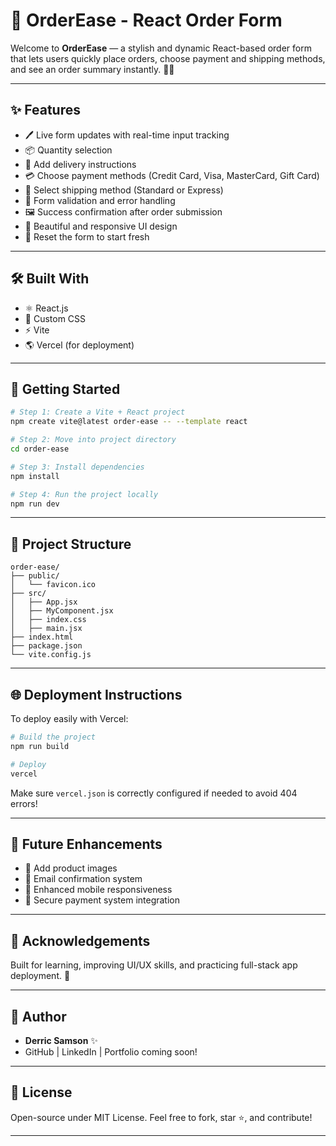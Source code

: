 
# 🚀 OrderEase - React Order Form

Welcome to **OrderEase** — a stylish and dynamic React-based order form that lets users quickly place orders, choose payment and shipping methods, and see an order summary instantly. 🛒✨

---

## ✨ Features
- 🖊️ Live form updates with real-time input tracking
- 📦 Quantity selection
- 💬 Add delivery instructions
- 💳 Choose payment methods (Credit Card, Visa, MasterCard, Gift Card)
- 🚚 Select shipping method (Standard or Express)
- 📝 Form validation and error handling
- 🖼️ Success confirmation after order submission
- 🎨 Beautiful and responsive UI design
- 🔄 Reset the form to start fresh

---

## 🛠️ Built With
- ⚛️ React.js
- 🎨 Custom CSS
- ⚡ Vite
- 🌎 Vercel (for deployment)

---

## 🚀 Getting Started

```bash
# Step 1: Create a Vite + React project
npm create vite@latest order-ease -- --template react

# Step 2: Move into project directory
cd order-ease

# Step 3: Install dependencies
npm install

# Step 4: Run the project locally
npm run dev
```

---

## 📂 Project Structure
```
order-ease/
├── public/
│   └── favicon.ico
├── src/
│   ├── App.jsx
│   ├── MyComponent.jsx
│   ├── index.css
│   ├── main.jsx
├── index.html
├── package.json
└── vite.config.js
```

---

## 🌐 Deployment Instructions

To deploy easily with Vercel:
```bash
# Build the project
npm run build

# Deploy
vercel
```
Make sure `vercel.json` is correctly configured if needed to avoid 404 errors!

---

## 🎯 Future Enhancements
- 🛒 Add product images
- 📧 Email confirmation system
- 📱 Enhanced mobile responsiveness
- 🔐 Secure payment system integration

---

## 📣 Acknowledgements
Built for learning, improving UI/UX skills, and practicing full-stack app deployment. 🚀

---

## 👤 Author
- **Derric Samson** ✨
- GitHub | LinkedIn | Portfolio coming soon!

---

## 📜 License
Open-source under MIT License. Feel free to fork, star ⭐, and contribute!

---
